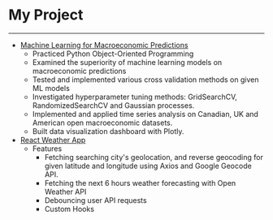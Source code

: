 # My Project

---
- [Machine Learning for Macroeconomic Predictions](https://github.com/pwang1997/MicroML)
  - Practiced Python Object-Oriented Programming
  - Examined the superiority of machine learning models on macroeconomic predictions
  - Tested and implemented various cross validation methods on given ML models
  - Investigated hyperparameter tuning methods: GridSearchCV, RandomizedSearchCV and Gaussian processes.
  - Implemented and applied time series analysis on Canadian, UK and American open macroeconomic datasets.
  - Built data visualization dashboard with Plotly.
- [React Weather App](https://github.com/pwang1997/react-ts-weather)
  - Features
    - Fetching searching city's geolocation, and reverse geocoding for given latitude and longitude using Axios and Google Geocode API.
    - Fetching the next 6 hours weather forecasting with Open Weather API
    - Debouncing user API requests
    - Custom Hooks